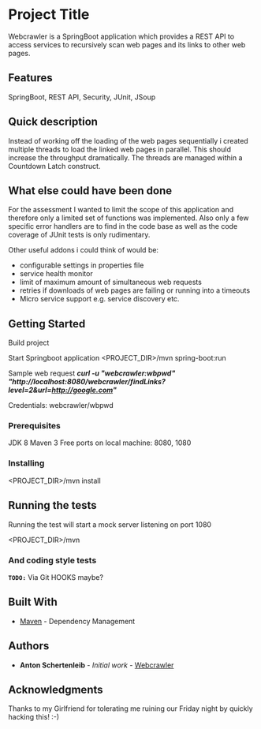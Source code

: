 # Project Title

Webcrawler is a SpringBoot application which provides a REST API to access services to recursively scan web pages and its links to other web pages.

## Features

SpringBoot,
REST API,
Security,
JUnit,
JSoup

## Quick description

Instead of working off the loading of the web pages sequentially i created multiple threads to load the linked web pages in parallel. 
This should increase the throughput dramatically. The threads are managed within a Countdown Latch construct.


## What else could have been done

For the assessment I wanted to limit the scope of this application and therefore only a limited set of functions was 
implemented. Also only a few specific error handlers are to find in the code base as well as the code coverage of JUnit tests is only rudimentary.

Other useful addons i could think of would be:
- configurable settings in properties file
- service health monitor
- limit of maximum amount of simultaneous web requests
- retries if downloads of web pages are failing or running into a timeouts
- Micro service support e.g. service discovery etc.

## Getting Started

Build project

Start Springboot application
<PROJECT_DIR>/mvn spring-boot:run


Sample web request
**_curl -u "webcrawler:wbpwd" "http://localhost:8080/webcrawler/findLinks?level=2&url=http://google.com"_**

Credentials:
webcrawler/wbpwd


### Prerequisites

JDK 8
Maven 3
Free ports on local machine: 8080, 1080

### Installing

<PROJECT_DIR>/mvn install

## Running the tests

Running the test will start a mock server listening on port 1080

<PROJECT_DIR>/mvn 

### And coding style tests

**`TODO:`**
Via Git HOOKS maybe?

## Built With

* [Maven](https://maven.apache.org/) - Dependency Management

## Authors

* **Anton Schertenleib** - *Initial work* - [Webcrawler](https://github.com/scherti/webcrawler)


## Acknowledgments

Thanks to my Girlfriend for tolerating me ruining our Friday night by quickly hacking this! :-)
